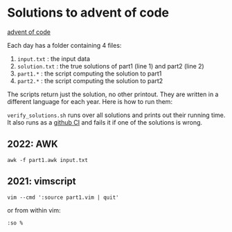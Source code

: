 # Solutions to advent of code

[advent of code](https://adventofcode.com)

Each day has a folder containing 4 files:

 1. `input.txt` : the input data
 2. `solution.txt` : the true solutions of part1 (line 1) and part2 (line 2)
 3. `part1.*` : the script computing the solution to part1
 4. `part2.*` : the script computing the solution to part2

The scripts return just the solution, no other printout.
They are written in a different language for each year.
Here is how to run them:

`verify_solutions.sh` runs over all solutions and prints out their running time.
It also runs as a [github CI](https://github.com/tofitsch/adventofcode/actions/workflows/verify_solutions.yml) and fails it if one of the solutions is wrong.

## 2022: AWK

```shell
awk -f part1.awk input.txt
```

## 2021: vimscript

```shell
vim --cmd ':source part1.vim | quit'
```

or from within vim:

```
:so %
```
